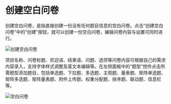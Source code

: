 # 创建空白问卷

创建空白问卷，是指直接创建一份没有任何题目信息的空白问卷。点击“创建空白问卷”中的“创建”按钮，就可以创建一份空白问卷，编辑问卷内容与设置可同时进行。

![创建空白问卷](<../../.gitbook/assets/Snipaste\_2023-10-08\_09-19-28 (1).png>)

项目名称、问卷标题、欢迎语、结束语、问题、选项等问卷内容可根据自己的需求内容录入，支持字体样式调整及富文本编辑等。在左侧面板中的“题型”控件点击所需题型添加题目，包括单选题、下拉题、多选题、主观题、量表题、矩阵单选题、矩阵多选题、矩阵量表题、附件上传题、权重分配题、排序题、联动题、信息栏等。

![空白问卷](../../.gitbook/assets/Snipaste\_2023-10-08\_09-27-37.png)
